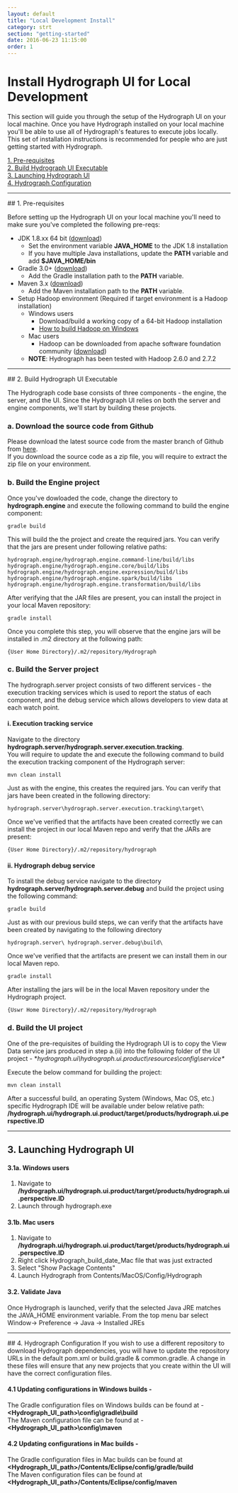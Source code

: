 ```yaml
---
layout: default
title: "Local Development Install"
category: strt
section: "getting-started"
date: 2016-06-23 11:15:00
order: 1
---
```


<div class="page-header">
  <h1>Install Hydrograph UI for Local Development</h1>
</div>

This section will guide you through the setup of the Hydrograph UI on your local machine. Once you have Hydrograph installed on your local machine you'll
be able to use all of Hydrograph's features to execute jobs locally. This set of installation instructions is recommended for people who are just getting
started with Hydrograph.

[1. Pre-requisites](#pre-requisites)<br/>
[2. Build Hydrograph UI Executable](#build)<br/>
[3. Launching Hydrograph UI](#launch-UI)<br/>
[4. Hydrograph Configuration](#hgConfig)<br/>

----------

<a name="pre-requisites"/>
## 1. Pre-requisites

Before setting up the Hydrograph UI on your local machine you'll need to make sure you've completed the following pre-reqs: 

- JDK 1.8.xx 64 bit ([download](http://www.oracle.com/technetwork/java/javase/downloads/jdk8-downloads-2133151.html))
    - Set the environment variable **JAVA_HOME** to the JDK 1.8 installation
    - If you have multiple Java installations, update the **PATH** variable and add **$JAVA_HOME/bin**
- Gradle 3.0+ ([download](https://gradle.org/gradle-download/))
    - Add the Gradle installation path to the **PATH** variable.
- Maven 3.x ([download](http://maven.apache.org/download.cgi))
    - Add the Maven installation path to the **PATH** variable.
- Setup Hadoop environment (Required if target environment is a Hadoop installation) 
    - Windows users
        - Download/build a working copy of a 64-bit Hadoop installation
        - [How to build Hadoop on Windows](https://wiki.apache.org/hadoop/Hadoop2OnWindows)
    - Mac users
        - Hadoop can be downloaded from apache software foundation community ([download](http://hadoop.apache.org/releases.html))
    - **NOTE**: Hydrograph has been tested with Hadoop 2.6.0 and 2.7.2

---

<a name="build"/>
## 2. Build Hydrograph UI Executable

The Hydrograph code base consists of three components - the engine, the server, and the UI. Since the Hydrograph UI relies on both the server
and engine components, we'll start by building these projects. 

### a. Download the source code from Github
Please download the latest source code from the master branch of Github from [here](https://github.com/capitalone/Hydrograph). <br/>
If you download the source code as a zip file, you will require to extract the zip file on your environment.

### b. Build the Engine project
Once you've dowloaded the code, change the directory to **hydrograph.engine** and execute the following command to build the engine component: 

~~~~
gradle build
~~~~

This will build the the project and create the required jars. You can verify that the jars are present under following relative paths:

~~~~
hydrograph.engine/hydrograph.engine.command-line/build/libs
hydrograph.engine/hydrograph.engine.core/build/libs
hydrograph.engine/hydrograph.engine.expression/build/libs
hydrograph.engine/hydrograph.engine.spark/build/libs
hydrograph.engine/hydrograph.engine.transformation/build/libs
~~~~

After verifying that the JAR files are present, you can install the project in your local Maven repository:

~~~~
gradle install
~~~~

Once you complete this step, you will observe that the engine jars will be installed in .m2 directory at the following path:

~~~~~
{User Home Directory}/.m2/repository/Hydrograph
~~~~~ 

### c. Build the Server project

The hydrograph.server project consists of two different services - the execution tracking services which is used to report the 
status of each component, and the debug service which allows developers to view data at each watch point. 

#### i. Execution tracking service
Navigate to the directory **hydrograph.server/hydrograph.server.execution.tracking**. <br/>
You will require to update the 
and execute the following command to build the 
execution tracking component of the Hydrograph server: 

~~~~
mvn clean install
~~~~

Just as with the engine, this creates the required jars. You can verify that jars have been created in the following directory: 

~~~~
hydrograph.server\hydrograph.server.execution.tracking\target\
~~~~

Once we've verified that the artifacts have been created correctly we can install the project in our local Maven 
repo and verify that the JARs are present: 

~~~~
{User Home Directory}/.m2/repository/hydrograph
~~~~~ 

#### ii. Hydrograph debug service

To install the debug service navigate to the directory **hydrograph.server/hydrograph.server.debug** and build the 
project using the following command: 

~~~~
gradle build
~~~~

Just as with our previous build steps, we can verify that the artifacts have been created by navigating to the following directory

~~~~
hydrograph.server\ hydrograph.server.debug\build\
~~~~

Once we've verified that the artifacts are present we can install them in our local Maven repo. 

~~~~
gradle install
~~~~

After installing the jars will be in the local Maven repository under the Hydrograph project. 
~~~~~
{Uswr Home Directory}/.m2/repository/Hydrograph
~~~~~ 

### d. Build the UI project
One of the pre-requisites of building the Hydrograph UI is to copy the View Data service jars produced in step a.(ii) into the
following folder of the UI project - **hydrograph.ui\hydrograph.ui.product\resources\config\service\** <br/>

Execute the below command for building the project:

~~~~
mvn clean install
~~~~

After a successful build, an operating System (Windows, Mac OS, etc.) specific Hydrograph IDE will be available under below relative path:
**/hydrograph.ui/hydrograph.ui.product/target/products/hydrograph.ui.perspective.ID**

---
<a name="launch-UI"/>

## 3. Launching Hydrograph UI

#### 3.1a. Windows users

1. Navigate to **/hydrograph.ui/hydrograph.ui.product/target/products/hydrograph.ui.perspective.ID** 
2. Launch through hydrograph.exe

#### 3.1b. Mac users

1. Navigate to **/hydrograph.ui/hydrograph.ui.product/target/products/hydrograph.ui.perspective.ID** 
2. Right click Hydrograph_build_date_Mac file that was just extracted
3. Select "Show Package Contents"
4. Launch Hydrograph from Contents/MacOS/Config/Hydrograph

#### 3.2. Validate Java

Once Hydrograph is launched, verify that the selected Java JRE matches the JAVA_HOME environment variable. 
From the top menu bar select Window-> Preference -> Java -> Installed JREs

---

<a name="hgConfig"/>
## 4. Hydrograph Configuration
If you wish to use a different repository to download Hydrograph dependencies, you will have to update the repository URLs in the default pom.xml or build.gradle & common.gradle.
A change in these files will ensure that any new projects that you create within the UI will have the correct configuration files.

#### 4.1 Updating configurations in Windows builds -
The Gradle configuration files on Windows builds can be found at - **\<Hydrograph_UI_path\>\\config\\gradle\\build** <br/>
The Maven configuration file can be found at - **\<Hydrograph_UI_path\>\config\maven**

#### 4.2 Updating configurations in Mac builds -
The Gradle configuration files in Mac builds can be found at **\<Hydrograph_UI_path\>/Contents/Eclipse/config/gradle/build** <br/>
The Maven configuration files can be found at **\<Hydrograph_UI_path\>/Contents/Eclipse/config/maven**
